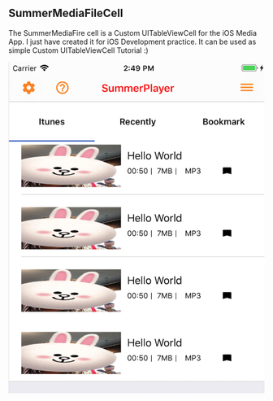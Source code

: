 ## SummerMediaFileCell

The SummerMediaFire cell is a Custom UITableViewCell for the iOS Media App. I just have created it for iOS Development practice. It can be used as simple Custom UITableViewCell Tutorial :)

![demo](https://github.com/superbderrick/SummerMediaFileCell/blob/master/demo/demo1.png)




